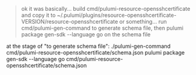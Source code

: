 > ok it was basically... build cmd/pulumi-resource-opensshcertificate and copy it to ~/.pulumi/plugins/resource-opensshcertificate-VERSION/resource-opensshcertificate or something... run cmd/pulumi-gen-command to generate schema file, then pulumi package gen-sdk --language go on the schema file

at the stage of "to generate schema file":
./pulumi-gen-command cmd/pulumi-resource-opensshcertificate/schema.json
pulumi package gen-sdk --language go cmd/pulumi-resource-opensshcertificate/schema.json
